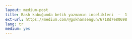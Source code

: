 ```yaml
---
layout: medium-post
title: Bash kabuğunda betik yazmanın incelikleri  —  1
ext-url: https://medium.com/@gokhansengun/6718d7e80698
lang: tr
medium: yes 
---
```


